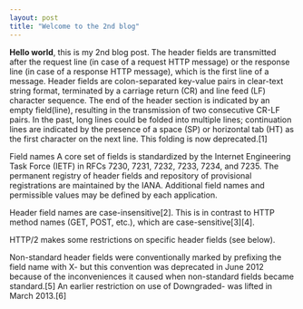 ```yaml
---
layout: post
title: "Welcome to the 2nd blog"
---
```


**Hello world**, this is my 2nd blog post. The header fields are transmitted after the request line (in case of a request HTTP message) or the response line (in case of a response HTTP message), which is the first line of a message. Header fields are colon-separated key-value pairs in clear-text string format, terminated by a carriage return (CR) and line feed (LF) character sequence. The end of the header section is indicated by an empty field(line), resulting in the transmission of two consecutive CR-LF pairs. In the past, long lines could be folded into multiple lines; continuation lines are indicated by the presence of a space (SP) or horizontal tab (HT) as the first character on the next line. This folding is now deprecated.[1]

Field names
A core set of fields is standardized by the Internet Engineering Task Force (IETF) in RFCs 7230, 7231, 7232, 7233, 7234, and 7235. The permanent registry of header fields and repository of provisional registrations are maintained by the IANA. Additional field names and permissible values may be defined by each application.

Header field names are case-insensitive[2]. This is in contrast to HTTP method names (GET, POST, etc.), which are case-sensitive[3][4].

HTTP/2 makes some restrictions on specific header fields (see below).

Non-standard header fields were conventionally marked by prefixing the field name with X- but this convention was deprecated in June 2012 because of the inconveniences it caused when non-standard fields became standard.[5] An earlier restriction on use of Downgraded- was lifted in March 2013.[6]